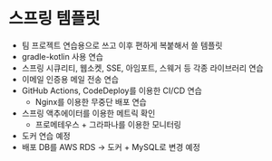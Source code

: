 # 스프링 템플릿
- 팀 프로젝트 연습용으로 쓰고 이후 편하게 복붙해서 쓸 템플릿
- gradle-kotlin 사용 연습
- 스프링 시큐리티, 웹소켓, SSE, 아임포트, 스웨거 등 각종 라이브러리 연습
- 이메일 인증용 메일 전송 연습
- GitHub Actions, CodeDeploy를 이용한 CI/CD 연습
  + Nginx를 이용한 무중단 배포 연습
- 스프링 액추에이터를 이용한 메트릭 확인
  - 프로메테우스 + 그라파나를 이용한 모니터링
- 도커 연습 예정
- 배포 DB를 AWS RDS -> 도커 + MySQL로 변경 예정
